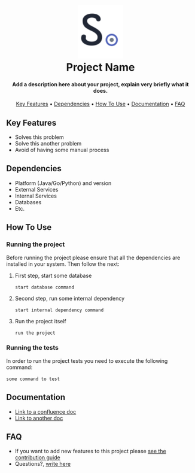 <h1 align="center">
  <a href="https://github.com/strikesecurity">
  	<img src="./strike-logo.svg" alt="Strike" width="120">
  </a>
  <br>
  Project Name
  <br>
</h1>
<h4 align="center">Add a description here about your project, explain very briefly what it does.</h4>
<p align="center">
  <a href="#key-features">Key Features</a> •
  <a href="#dependencies">Dependencies</a> •
  <a href="#how-to-use">How To Use</a> •
  <a href="#documentation">Documentation</a> •
  <a href="#faq">FAQ</a>
</p>

## Key Features

* Solves this problem
* Solve this another problem
* Avoid of having some manual process

## Dependencies

* Platform (Java/Go/Python) and version
* External Services
* Internal Services
* Databases
* Etc.

## How To Use

### Running the project

Before running the project please ensure that all the dependencies are installed in your system. Then follow the next:

1. First step, start some database

    ```
    start database command
    ```

2. Second step, run some internal dependency

    ```
    start internal dependency command
    ```

3. Run the project itself

    ```
    run the project
    ```

### Running the tests

In order to run the project tests you need to execute the following command:

```
some command to test
```

## Documentation

* [Link to a confluence doc](https://www.example.com)
* [Link to another doc](https://www.example.com)

## FAQ

* If you want to add new features to this project please [see the contribution guide](.github/CONTRIBUTING.md)
* Questions?, <a href="mailto:someone@strike.sh?Subject=Question about Project" target="_blank">write here</a>
